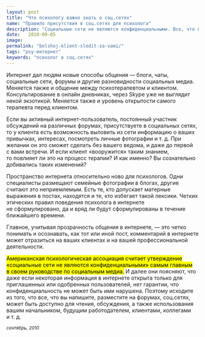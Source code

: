 ```yaml
---
layout: post
title: "Что психологу важно знать о соц.сетях"
name: "Правило присутствия в соц.сетях для психолога"
description: "Социальные сети не являются конфиденциальными. Все, что вы напишите, может быть доступно для чтения, обсуждения и использования вашими клиентами и коллегами."
date:   2010-09-05			 
image:
permalink: "bolshoj-klient-sledit-za-vami/"
tags: "psy-интернет"
keywords: "психолог в соц.сетях"
---
```


<p>Интернет дал людям новые способы общения&nbsp;— блоги, чаты, социальные сети, форумы и&nbsp;другие разновидности социальных медиа. Меняется также и&nbsp;общение между психотерапевтом и&nbsp;клиентом. Консультирование в&nbsp;онлайн дневниках, через Skype уже не&nbsp;выглядит некой экзотикой. Меняется также и&nbsp;уровень открытости самого терапевта перед клиентом.</p>
<p>Если вы&nbsp;активный интернет-пользователь, постоянный участник обсуждений на&nbsp;различных форумах, присутствуете в&nbsp;социальных сетях, то&nbsp;у&nbsp;клиента есть возможность выловить из&nbsp;сети информацию о&nbsp;ваших привычках, интересах, посмотреть личные фотографии и&nbsp;т.&nbsp;д. При желании он&nbsp;это сможет сделать без вашего ведома, и&nbsp;даже до&nbsp;первой с&nbsp;вами встречи. И&nbsp;если клиент «вооружится» таким знанием, то&nbsp;повлияет&nbsp;ли это на&nbsp;процесс терапии? И&nbsp;как именно? Вы&nbsp;сознательно добивались таких изменений?</p>
<p>Пространство интернета относительно ново для психологов. Одни специалисты размещают семейные фотографии в&nbsp;блогах, другие считают это неприемлемым. Есть&nbsp;те, кто допускает матерные выражения в&nbsp;постах, находятся и&nbsp;те, кто избегает такой лексики. Четких этических правил поведения психолога в&nbsp;интернете не&nbsp;сформулировано, да&nbsp;и&nbsp;вряд&nbsp;ли будут сформулированы в&nbsp;течение ближайшего времени.</p>
<p>Главное, учитывая прозрачность общения в&nbsp;интернете,&nbsp;— это четко понимать и&nbsp;осознавать, как тот или иной пост, комментарий в&nbsp;интернете может отразиться на&nbsp;ваших клиентах и&nbsp;на&nbsp;вашей профессиональной деятельности.</p>
<p><mark>Американская психологическая ассоциация считает утверждение «социальные сети не&nbsp;являются конфиденциальными» самым главным в&nbsp;своем руководстве по&nbsp;социальным медиа.</mark> И&nbsp;далее они поясняют, что даже если некоторая информация в&nbsp;интернете открыта только для приглашенных или одобренных пользователей, нет гарантии, что конфиденциальность не&nbsp;может быть ими нарушена. Поэтому исходите из&nbsp;того, что все, что вы&nbsp;напишите, разместите на&nbsp;форумах, соц.сетях, может быть доступно для чтения, обсуждения, а&nbsp;также использования вашим начальником, будущим работодателем, клиентами, коллегами и&nbsp;т.&nbsp;д.</p>
<p><sub><em>сентябрь, 2010</em></sub></p>

